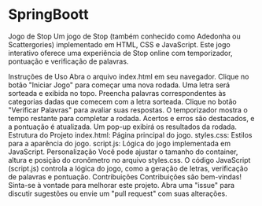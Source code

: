 # SpringBoott
Jogo de Stop
Um jogo de Stop (também conhecido como Adedonha ou Scattergories) implementado em HTML, CSS e JavaScript. Este jogo interativo oferece uma experiência de Stop online com temporizador, pontuação e verificação de palavras.

Instruções de Uso
Abra o arquivo index.html em seu navegador.
Clique no botão "Iniciar Jogo" para começar uma nova rodada.
Uma letra será sorteada e exibida no topo. Preencha palavras correspondentes às categorias dadas que comecem com a letra sorteada.
Clique no botão "Verificar Palavras" para avaliar suas respostas.
O temporizador mostra o tempo restante para completar a rodada.
Acertos e erros são destacados, e a pontuação é atualizada.
Um pop-up exibirá os resultados da rodada.
Estrutura do Projeto
index.html: Página principal do jogo.
styles.css: Estilos para a aparência do jogo.
script.js: Lógica do jogo implementada em JavaScript.
Personalização
Você pode ajustar o tamanho do container, altura e posição do cronômetro no arquivo styles.css.
O código JavaScript (script.js) controla a lógica do jogo, como a geração de letras, verificação de palavras e pontuação.
Contribuições
Contribuições são bem-vindas! Sinta-se à vontade para melhorar este projeto. Abra uma "issue" para discutir sugestões ou envie um "pull request" com suas alterações.
